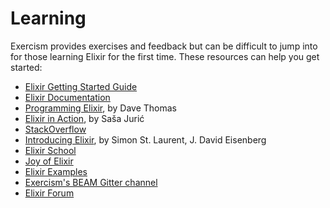 # Learning

Exercism provides exercises and feedback but can be difficult to jump into for
those learning Elixir for the first time. These resources can help you get
started:

* [Elixir Getting Started Guide](http://elixir-lang.org/getting-started/introduction.html)
* [Elixir Documentation](https://hexdocs.pm/elixir/)
* [Programming Elixir](https://pragprog.com/titles/elixir16/programming-elixir-1-6/), by Dave Thomas
* [Elixir in Action](https://www.manning.com/books/elixir-in-action-second-edition), by Saša Jurić
* [StackOverflow](http://stackoverflow.com/questions/tagged/elixir)
* [Introducing Elixir](https://www.oreilly.com/library/view/introducing-elixir-2nd/9781491956847/), by Simon St. Laurent, J. David Eisenberg
* [Elixir School](https://elixirschool.com)
* [Joy of Elixir](https://joyofelixir.com/toc.html)
* [Elixir Examples](https://elixir-examples.github.io/)
* [Exercism's BEAM Gitter channel](https://gitter.im/exercism/xerlang)
* [Elixir Forum](https://elixirforum.com/)

